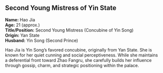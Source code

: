 ## Second Young Mistress of Yin State  
**Name:** Hao Jia  
**Age:** 21 (approx.)  
**Title/Position:** Second Young Mistress (Concubine of Yin Song)  
**Origin:** Yan State  
**Husband:** Yin Song (Second Prince)

Hao Jia is Yin Song’s favored concubine, originally from Yan State. She is known for her quiet cunning and social perceptiveness. While she maintains a deferential front toward Zhao Fangru, she carefully builds her influence through gossip, charm, and strategic positioning within the palace.
